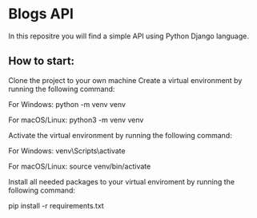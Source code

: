 # Blogs API

In this repositre you will find a simple API using Python Django language.

## How to start:
Clone the project to your own machine 
Create a virtual environment by running the following command:

For Windows:
python -m venv venv

For macOS/Linux:
python3 -m venv venv


Activate the virtual environment by running the following command:

For Windows:
venv\Scripts\activate

For macOS/Linux:
source venv/bin/activate

Install all needed packages to your virtual enviroment by running the following command:

 pip install -r requirements.txt 
